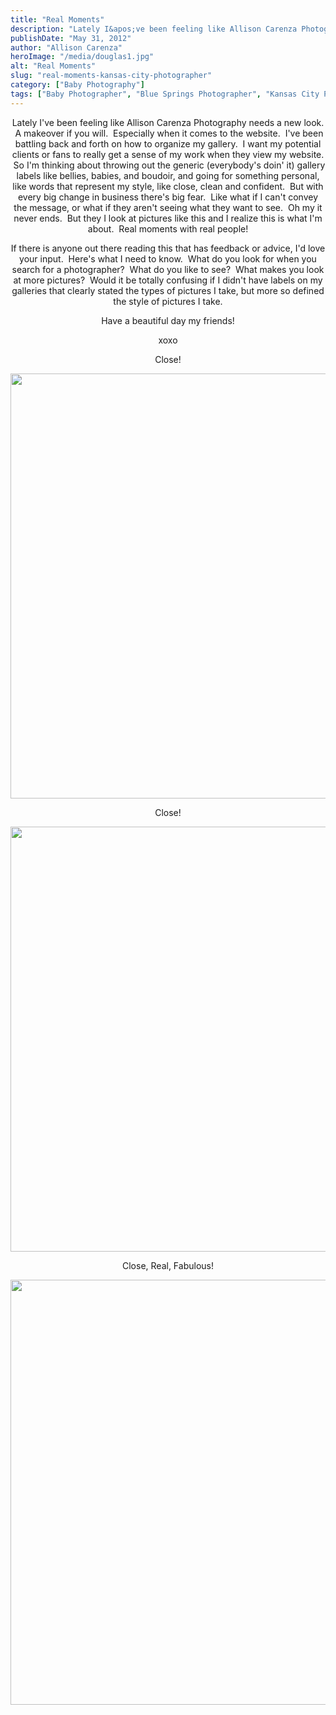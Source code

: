 ```yaml
---
title: "Real Moments"
description: "Lately I&apos;ve been feeling like Allison Carenza Photography needs a new look.  A makeover if you will.  Especially when it "
publishDate: "May 31, 2012"
author: "Allison Carenza"
heroImage: "/media/douglas1.jpg"
alt: "Real Moments"
slug: "real-moments-kansas-city-photographer"
category: ["Baby Photography"]
tags: ["Baby Photographer", "Blue Springs Photographer", "Kansas City Photographer", "Newborn Photographer"]
---
```


<p style="text-align: center;">
<p style="text-align: center;">Lately I&apos;ve been feeling like Allison Carenza Photography needs a new look.  A makeover if you will.  Especially when it comes to the website.  I&apos;ve been battling back and forth on how to organize my gallery.  I want my potential clients or fans to really get a sense of my work when they view my website.  So I&apos;m thinking about throwing out the generic (everybody&apos;s doin&apos; it) gallery labels like bellies, babies, and boudoir, and going for something personal, like words that represent my style, like close, clean and confident.  But with every big change in business there&apos;s big fear.  Like what if I can&apos;t convey the message, or what if they aren&apos;t seeing what they want to see.  Oh my it never ends.  But they I look at pictures like this and I realize this is what I&apos;m about.  Real moments with real people!</p>
<p style="text-align: center;">If there is anyone out there reading this that has feedback or advice, I&apos;d love your input.  Here&apos;s what I need to know.  What do you look for when you search for a photographer?  What do you like to see?  What makes you look at more pictures?  Would it be totally confusing if I didn&apos;t have labels on my galleries that clearly stated the types of pictures I take, but more so defined the style of pictures I take.</p>
<p style="text-align: center;">Have a beautiful day my friends!</p>
<p style="text-align: center;">xoxo</p>
<p style="text-align: center;">
<p style="text-align: center;">Close!</p>
<p style="text-align: center;"><img class="aligncenter size-full wp-image-4115" title="douglas1" src="/media/douglas1.jpg" alt="" width="930" height="680"   /></p>
<p style="text-align: center;">Close!</p>
<p style="text-align: center;"><img class="aligncenter size-full wp-image-4116" title="douglas2" src="/media/douglas2.jpg" alt="" width="930" height="680"   /></p>
<p style="text-align: center;">Close, Real, Fabulous!</p>
<p style="text-align: center;"><img class="aligncenter size-full wp-image-4117" title="douglas3" src="/media/douglas3.jpg" alt="" width="930" height="680"   /></p>
